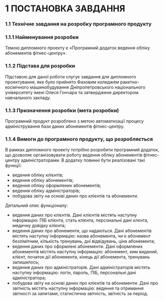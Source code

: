 # 1	ПОСТАНОВКА ЗАВДАННЯ

### 1.1	Технічне завдання на розробку програмного продукту

### 1.1.1	Найменування розробки
Темою дипломного проекту є «Програмний додаток ведення обліку абонементів фітнес-центру».

### 1.1.2	Підстава для розробки
Підставою для даної роботи слугує завдання для дипломного проектування, яке було прийнято Фаховим коледжем ракетно-космічного машинобудування Дніпропетровського національного університету імені Олеся Гончара та затверджене директором навчального закладу.

### 1.1.3	Призначення розробки (мета розробки)
Програмний продукт розроблено з метою автоматизації процесу адміністрування бази даних абонементів фітнес-центру.

### 1.1.4	Вимоги до програмного продукту, що розробляється
В рамках дипломного проекту потрібно розробити програмний додаток, що дозволяє організовувати роботу ведення обліку абонементів фітнес-центру адміністраторами.
В додатку повинні бути реалізовані такі функції:
-	ведення обліку клієнтів;
-	ведення обліку абонементів;
-	ведення обліку оформлених абонементів;
-	ведення обліку адміністраторів;
-	побудова звіту на основі даних про клієнтів та абонементи.

Детальний опис функціоналу:

-	ведення даних про клієнтів. Дані клієнтів містять наступну інформацію: ПІБ клієнта, стать клієнта, персональні дані клєнта, медичну довідку клієнта;
-	ведення даних про абонементи, що надаються. Дані абонементів містять наступну інформацію: назва абонемента, чи є абонемент безлімітним, кількість тренувань, дні відвідувань, ціна абонемента;
-	ведення даних про оформлені абонементи. Дані оформлених абонементів містять наступну інформацію: абонемент, ким виданий, клієнт, початок дії абонемента, кінець дії абонемента, тренувань залишилось;
-	ведення даних про адміністраторів. Дані адміністраторів містять наступну інформацію: логін, пароль, ПІБ, персональні дані адміністратора;
-	побудова звіту на основі даних про клієнтів та абонементи. Дані про звітність містять наступну інформацію: ведення та отримання звітності за запитами, статистична звітність, звітність за період.

